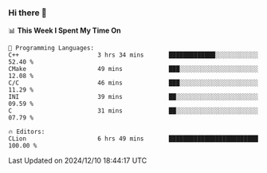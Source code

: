 ### Hi there 👋

<!--
**asdf12303116/asdf12303116** is a ✨ _special_ ✨ repository because its `README.md` (this file) appears on your GitHub profile.

Here are some ideas to get you started:

- 🔭 I’m currently working on ...
- 🌱 I’m currently learning ...
- 👯 I’m looking to collaborate on ...
- 🤔 I’m looking for help with ...
- 💬 Ask me about ...
- 📫 How to reach me: ...
- 😄 Pronouns: ...
- ⚡ Fun fact: ...
-->

<!--START_SECTION:waka-->
📊 **This Week I Spent My Time On** 

```text
💬 Programming Languages: 
C++                      3 hrs 34 mins       █████████████░░░░░░░░░░░░   52.40 % 
CMake                    49 mins             ███░░░░░░░░░░░░░░░░░░░░░░   12.08 % 
C/C                      46 mins             ███░░░░░░░░░░░░░░░░░░░░░░   11.29 % 
INI                      39 mins             ██░░░░░░░░░░░░░░░░░░░░░░░   09.59 % 
C                        31 mins             ██░░░░░░░░░░░░░░░░░░░░░░░   07.79 % 

🔥 Editors: 
CLion                    6 hrs 49 mins       █████████████████████████   100.00 % 
```


 Last Updated on 2024/12/10 18:44:17 UTC
<!--END_SECTION:waka-->
